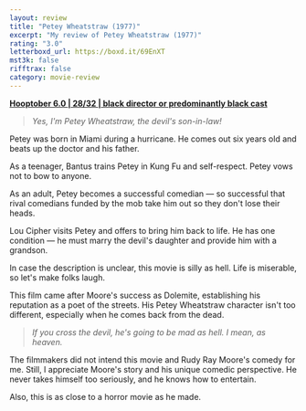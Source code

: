 ```yaml
---
layout: review
title: "Petey Wheatstraw (1977)"
excerpt: "My review of Petey Wheatstraw (1977)"
rating: "3.0"
letterboxd_url: https://boxd.it/69EnXT
mst3k: false
rifftrax: false
category: movie-review
---
```


<b><a href="https://boxd.it/pPVYg/detail" target="_blank" rel="noopener">Hooptober 6.0 | 28/32 | black director or predominantly black cast</a></b>

<blockquote><i>Yes, I'm Petey Wheatstraw, the devil's son-in-law!</i></blockquote>

Petey was born in Miami during a hurricane. He comes out six years old and beats up the doctor and his father.

As a teenager, Bantus trains Petey in Kung Fu and self-respect. Petey vows not to bow to anyone.

As an adult, Petey becomes a successful comedian — so successful that rival comedians funded by the mob take him out so they don't lose their heads.

Lou Cipher visits Petey and offers to bring him back to life. He has one condition — he must marry the devil's daughter and provide him with a grandson.

In case the description is unclear, this movie is silly as hell. Life is miserable, so let's make folks laugh.

This film came after Moore's success as Dolemite, establishing his reputation as a poet of the streets. His Petey Wheatstraw character isn't too different, especially when he comes back from the dead.

<blockquote><i>If you cross the devil, he's going to be mad as hell. I mean, as heaven.</i></blockquote>

The filmmakers did not intend this movie and Rudy Ray Moore's comedy for me. Still, I appreciate Moore's story and his unique comedic perspective. He never takes himself too seriously, and he knows how to entertain.

Also, this is as close to a horror movie as he made.
